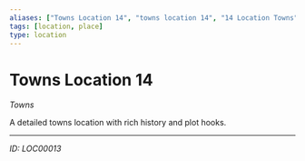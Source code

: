 ```yaml
---
aliases: ["Towns Location 14", "towns location 14", "14 Location Towns"]
tags: [location, place]
type: location
---
```


# Towns Location 14

*Towns*

A detailed towns location with rich history and plot hooks.

---
*ID: LOC00013*